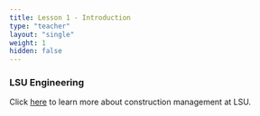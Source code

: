 ```yaml
---
title: Lesson 1 - Introduction 
type: "teacher" 
layout: "single"
weight: 1
hidden: false
---
```


### LSU Engineering

Click <a href="https://drive.google.com/file/d/1eSn-BfHxQa6rCfffDadvFXAxViWaaS10/view?usp=sharing" target="_blank">here</a> to learn more about construction management at LSU. 